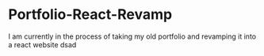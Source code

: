 # Portfolio-React-Revamp
I am currently in the process of taking my old portfolio and revamping it into a react website
dsad
